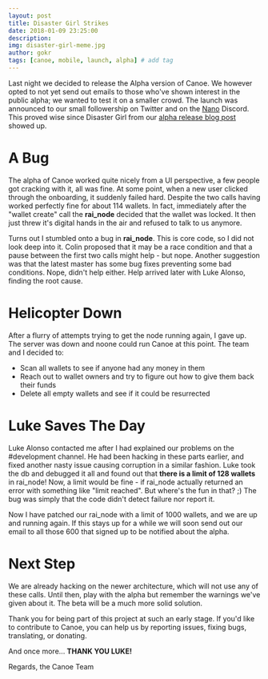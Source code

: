 ```yaml
---
layout: post
title: Disaster Girl Strikes 
date: 2018-01-09 23:25:00
description: 
img: disaster-girl-meme.jpg  
author: gokr 
tags: [canoe, mobile, launch, alpha] # add tag
---
```


Last night we decided to release the Alpha version of Canoe. We however opted to not yet send out emails to those who've shown interest in the public alpha; we wanted to test it on a smaller crowd. The launch was announced to our small followership on Twitter and on the [Nano](https://nano.org) Discord. This proved wise since Disaster Girl from our [alpha release blog post](https://getcanoe.io/2018/01/08/canoe-first-mobile-wallet-for-raiblocks.html) showed up.

<!--more-->

# A Bug
The alpha of Canoe worked quite nicely from a UI perspective, a few people got cracking with it, all was fine. At some point, when a new user clicked through the onboarding, it suddenly failed hard. Despite the two calls having worked perfectly fine for about 114 wallets. In fact, immediately after the "wallet create" call the **rai\_node** decided that the wallet was locked. It then just threw it's digital hands in the air and refused to talk to us anymore.

Turns out I stumbled onto a bug in **rai\_node**. This is core code, so I did not look deep into it. Colin proposed that it may be a race condition and that a pause between the first two calls might help - but nope. Another suggestion was that the latest master has some bug fixes preventing some bad conditions. Nope, didn't help either. Help arrived later with Luke Alonso, finding the root cause.

# Helicopter Down
After a flurry of attempts trying to get the node running again, I gave up. The server was down and noone could run Canoe at this point. The team and I decided to:

* Scan all wallets to see if anyone had any money in them
* Reach out to wallet owners and try to figure out how to give them back their funds
* Delete all empty wallets and see if it could be resurrected

# Luke Saves The Day
Luke Alonso contacted me after I had explained our problems on the #development channel. He had been hacking in these parts earlier, and fixed another nasty issue causing corruption in a similar fashion. Luke took the db and debugged it all and found out that **there is a limit of 128 wallets** in rai\_node! Now, a limit would be fine - if rai\_node actually returned an error with something like "limit reached". But where's the fun in that? ;) The bug was simply that the code didn't detect failure nor report it.

Now I have patched our rai\_node with a limit of 1000 wallets, and we are up and running again. If this stays up for a while we will soon send out our email to all those 600 that signed up to be notified about the alpha.

# Next Step
We are already hacking on the newer architecture, which will not use any of these calls. Until then, play with the alpha but remember the warnings we've given about it. The beta will be a much more solid solution.

Thank you for being part of this project at such an early stage. If you'd like to contribute to Canoe, you can help us by reporting issues, fixing bugs, translating, or donating.

And once more... **THANK YOU LUKE!**

Regards, the Canoe Team
